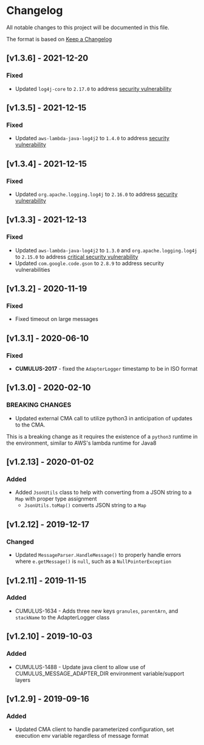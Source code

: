 # Changelog

All notable changes to this project will be documented in this file.

The format is based on [Keep a Changelog](http://keepachangelog.com/en/1.0.0/)

## [v1.3.6] - 2021-12-20

### Fixed

- Updated `log4j-core` to `2.17.0` to address [security vulnerability](https://nvd.nist.gov/vuln/detail/CVE-2021-45105)

## [v1.3.5] - 2021-12-15

### Fixed

- Updated `aws-lambda-java-log4j2` to `1.4.0` to address [security vulnerability](https://github.com/advisories/GHSA-jfh8-c2jp-5v3q)

## [v1.3.4] - 2021-12-15

### Fixed

- Updated `org.apache.logging.log4j` to `2.16.0` to address [security vulnerability](https://github.com/advisories/GHSA-jfh8-c2jp-5v3q)

## [v1.3.3] - 2021-12-13

### Fixed

- Updated `aws-lambda-java-log4j2` to `1.3.0` and `org.apache.logging.log4j` to `2.15.0` to address [critical security vulnerability](https://cve.mitre.org/cgi-bin/cvename.cgi?name=CVE-2021-44228)
- Updated `com.google.code.gson` to `2.8.9` to address security vulnerabilities

## [v1.3.2] - 2020-11-19

### Fixed

- Fixed timeout on large messages

## [v1.3.1] - 2020-06-10

### Fixed

- **CUMULUS-2017** - fixed the `AdapterLogger` timestamp to be in ISO format

## [v1.3.0] - 2020-02-10

### BREAKING CHANGES

- Updated external CMA call to utilize python3 in anticipation of updates to the CMA.

This is a breaking change as it requires the existence of a `python3` runtime in the environment, similar to AWS's lambda runtime for Java8

## [v1.2.13] - 2020-01-02

### Added

- Added `JsonUtils` class to help with converting from a JSON string to a `Map` with proper type assignment
  - `JsonUtils.toMap()` converts JSON string to a `Map`

## [v1.2.12] - 2019-12-17

### Changed

- Updated `MessageParser.HandleMessage()` to properly handle errors where `e.getMessage()` is `null`, such as a `NullPointerException`

## [v1.2.11] - 2019-11-15

### Added

- CUMULUS-1634 - Adds three new keys `granules`, `parentArn`, and `stackName` to the AdapterLogger class

## [v1.2.10] - 2019-10-03

### Added

- CUMULUS-1488 - Update java client to allow use of CUMULUS_MESSAGE_ADAPTER_DIR environment variable/support layers

## [v1.2.9] - 2019-09-16

### Added

- Updated CMA client to handle parameterized configuration, set execution env variable regardless of message format
